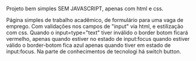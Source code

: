 Projeto bem simples SEM JAVASCRIPT, apenas com html e css.

Página simples de trabalho acadêmico, de formulário para uma vaga de emprego. Com validações nos campos de "input" via html, e estilização com css.
Quando o input=type="text" tiver inválido o border botom ficará vermelho, apenas quando estiver no estado de input:focus
quando estiver válido o border-botom fica azul apenas quando tiver em estado de  input:focus.
Na parte de conhecimentos de tecnologi há switch button.
